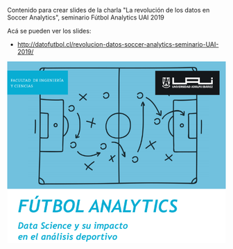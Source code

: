 Contenido para crear slides de la charla "La revolución de los datos en Soccer Analytics", seminario Fútbol Analytics UAI 2019

Acá se pueden ver los slides:
* http://datofutbol.cl/revolucion-datos-soccer-analytics-seminario-UAI-2019/

![](assets/img/fondo.png)
